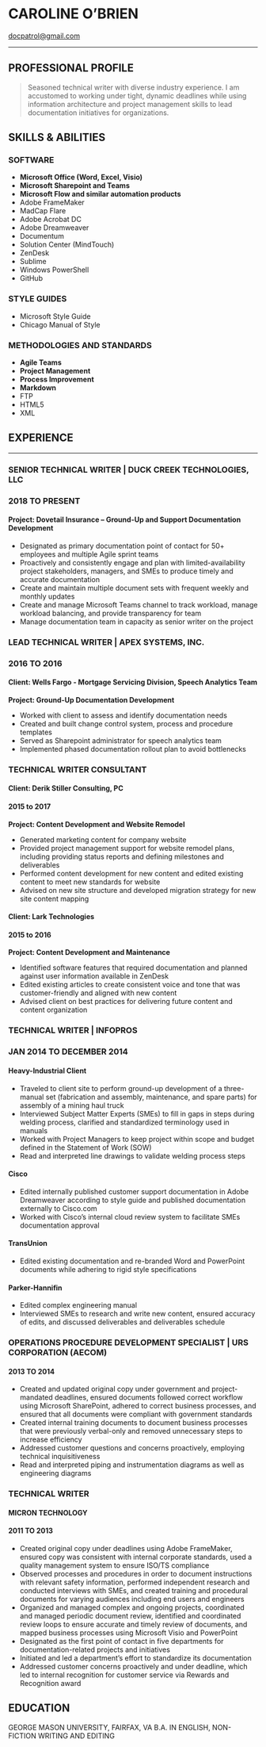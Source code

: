 # CAROLINE O’BRIEN
docpatrol@gmail.com

---
## PROFESSIONAL PROFILE
> Seasoned technical writer with diverse industry experience. I am accustomed to working under tight, dynamic deadlines while using information architecture and project management skills to lead documentation initiatives for organizations. 

## SKILLS & ABILITIES
### SOFTWARE
- **Microsoft Office (Word, Excel, Visio)**
- **Microsoft Sharepoint and Teams**
- **Microsoft Flow and similar automation products**
- Adobe FrameMaker
- MadCap Flare
- Adobe Acrobat DC
- Adobe Dreamweaver
- Documentum
- Solution Center (MindTouch)
- ZenDesk
- Sublime
- Windows PowerShell
- GitHub

### STYLE GUIDES
- Microsoft Style Guide
- Chicago Manual of Style

### METHODOLOGIES AND STANDARDS
- **Agile Teams**
- **Project Management**
- **Process Improvement**
- **Markdown**
- FTP
- HTML5
- XML

## EXPERIENCE
---
### SENIOR TECHNICAL WRITER | DUCK CREEK TECHNOLOGIES, LLC
### 2018 TO PRESENT
#### **Project: Dovetail Insurance – Ground-Up and Support Documentation Development**
- Designated as primary documentation point of contact for 50+ employees and multiple Agile sprint teams
- Proactively and consistently engage and plan with limited-availability project stakeholders, managers, and SMEs to produce timely and accurate documentation
- Create and maintain multiple document sets with frequent weekly and monthly updates
- Create and manage Microsoft Teams channel to track workload, manage workload balancing, and provide transparency for team 
- Manage documentation team in capacity as senior writer on the project

### LEAD TECHNICAL WRITER | APEX SYSTEMS, INC.
### 2016 TO 2016
#### **Client: Wells Fargo - Mortgage Servicing Division, Speech Analytics Team**
**Project: Ground-Up Documentation Development**
- Worked with client to assess and identify documentation needs
- Created and built change control system, process and procedure templates
- Served as Sharepoint administrator for speech analytics team
- Implemented phased documentation rollout plan to avoid bottlenecks

### TECHNICAL WRITER CONSULTANT
#### **Client: Derik Stiller Consulting, PC**
#### 2015 to 2017
**Project: Content Development and Website Remodel**

- Generated marketing content for company website
- Provided project management support for website remodel plans, including providing status reports and defining milestones and deliverables
- Performed content development for new content and edited existing content to meet new standards for website
- Advised on new site structure and developed migration strategy for new site content mapping

#### **Client: Lark Technologies**
#### 2015 to 2016
**Project: Content Development and Maintenance**
- Identified software features that required documentation and planned against user information available in ZenDesk
- Edited existing articles to create consistent voice and tone that was customer-friendly and aligned with new content
- Advised client on best practices for delivering future content and content organization 

### TECHNICAL WRITER | INFOPROS
### JAN 2014 TO DECEMBER 2014
#### Heavy-Industrial Client
- Traveled to client site to perform ground-up development of a three-manual set (fabrication and assembly, maintenance, and spare parts) for assembly of a mining haul truck
- Interviewed Subject Matter Experts (SMEs) to fill in gaps in steps during welding process, clarified and standardized terminology used in manuals
- Worked with Project Managers to keep project within scope and budget defined in the Statement of Work (SOW)
- Read and interpreted line drawings to validate welding process steps

#### Cisco
- Edited internally published customer support documentation in Adobe Dreamweaver according to style guide and published documentation externally to Cisco.com
- Worked with Cisco’s internal cloud review system to facilitate SMEs documentation approval

####  TransUnion
- Edited existing documentation and re-branded Word and PowerPoint documents while adhering to rigid style specifications

#### Parker-Hannifin
- Edited complex engineering manual
- Interviewed SMEs to research and write new content, ensured accuracy of edits, and discussed deliverables and deliverables schedule

### OPERATIONS PROCEDURE DEVELOPMENT SPECIALIST | URS CORPORATION (AECOM)
#### 2013 TO 2014
- Created and updated original copy under government and project-mandated deadlines, ensured documents followed correct workflow using Microsoft SharePoint, adhered to correct business processes, and ensured that all documents were compliant with government standards
- Created internal training documents to document business processes that were previously verbal-only and removed unnecessary steps to increase efficiency
- Addressed customer questions and concerns proactively, employing technical inquisitiveness
- Read and interpreted piping and instrumentation diagrams as well as engineering diagrams

### TECHNICAL WRITER
#### MICRON TECHNOLOGY
#### 2011 TO 2013
- Created original copy under deadlines using Adobe FrameMaker, ensured copy was consistent with internal corporate standards, used a quality management system to ensure ISO/TS compliance 
- Observed processes and procedures in order to document instructions with relevant safety information, performed independent research and conducted interviews with SMEs, and created training and procedural documents for varying audiences including end users and engineers
- Organized and managed complex and ongoing projects, coordinated and managed periodic document review, identified and coordinated review loops to ensure accurate and timely review of documents, and mapped business processes using Microsoft Visio and PowerPoint
- Designated as the first point of contact in five departments for documentation-related projects and initiatives
- Initiated and led a department’s effort to standardize its documentation 
- Addressed customer concerns proactively and under deadline, which led to internal recognition for customer service via Rewards and Recognition award

## EDUCATION
GEORGE MASON UNIVERSITY, FAIRFAX, VA
B.A. IN ENGLISH, NON-FICTION WRITING AND EDITING


